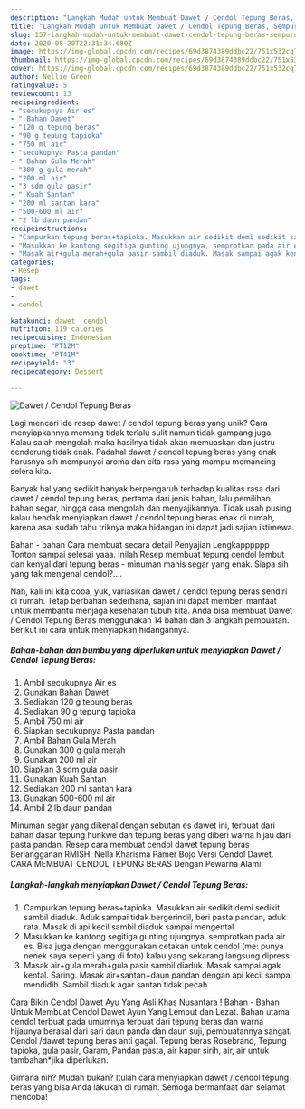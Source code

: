 ```yaml
---
description: "Langkah Mudah untuk Membuat Dawet / Cendol Tepung Beras, Sempurna"
title: "Langkah Mudah untuk Membuat Dawet / Cendol Tepung Beras, Sempurna"
slug: 157-langkah-mudah-untuk-membuat-dawet-cendol-tepung-beras-sempurna
date: 2020-08-20T22:31:34.680Z
image: https://img-global.cpcdn.com/recipes/69d3874389ddbc22/751x532cq70/dawet-cendol-tepung-beras-foto-resep-utama.jpg
thumbnail: https://img-global.cpcdn.com/recipes/69d3874389ddbc22/751x532cq70/dawet-cendol-tepung-beras-foto-resep-utama.jpg
cover: https://img-global.cpcdn.com/recipes/69d3874389ddbc22/751x532cq70/dawet-cendol-tepung-beras-foto-resep-utama.jpg
author: Nellie Green
ratingvalue: 5
reviewcount: 13
recipeingredient:
- "secukupnya Air es"
- " Bahan Dawet"
- "120 g tepung beras"
- "90 g tepung tapioka"
- "750 ml air"
- "secukupnya Pasta pandan"
- " Bahan Gula Merah"
- "300 g gula merah"
- "200 ml air"
- "3 sdm gula pasir"
- " Kuah Santan"
- "200 ml santan kara"
- "500-600 ml air"
- "2 lb daun pandan"
recipeinstructions:
- "Campurkan tepung beras+tapioka. Masukkan air sedikit demi sedikit sambil diaduk. Aduk sampai tidak bergerindil, beri pasta pandan, aduk rata. Masak di api kecil sambil diaduk sampai mengental"
- "Masukkan ke kantong segitiga gunting ujungnya, semprotkan pada air es. Bisa juga dengan menggunakan cetakan untuk cendol (me: punya nenek saya seperti yang di foto) kalau yang sekarang langsung dipress"
- "Masak air+gula merah+gula pasir sambil diaduk. Masak sampai agak kental. Saring. Masak air+santan+daun pandan dengan api kecil sampai mendidih. Sambil diaduk agar santan tidak pecah"
categories:
- Resep
tags:
- dawet
- 
- cendol

katakunci: dawet  cendol 
nutrition: 119 calories
recipecuisine: Indonesian
preptime: "PT12M"
cooktime: "PT41M"
recipeyield: "3"
recipecategory: Dessert

---
```



![Dawet / Cendol Tepung Beras](https://img-global.cpcdn.com/recipes/69d3874389ddbc22/751x532cq70/dawet-cendol-tepung-beras-foto-resep-utama.jpg)

Lagi mencari ide resep dawet / cendol tepung beras yang unik? Cara menyiapkannya memang tidak terlalu sulit namun tidak gampang juga. Kalau salah mengolah maka hasilnya tidak akan memuaskan dan justru cenderung tidak enak. Padahal dawet / cendol tepung beras yang enak harusnya sih mempunyai aroma dan cita rasa yang mampu memancing selera kita.

Banyak hal yang sedikit banyak berpengaruh terhadap kualitas rasa dari dawet / cendol tepung beras, pertama dari jenis bahan, lalu pemilihan bahan segar, hingga cara mengolah dan menyajikannya. Tidak usah pusing kalau hendak menyiapkan dawet / cendol tepung beras enak di rumah, karena asal sudah tahu triknya maka hidangan ini dapat jadi sajian istimewa.

Bahan - bahan Cara membuat secara detail Penyajian Lengkapppppp Tonton sampai selesai yaaa. Inilah Resep membuat tepung cendol lembut dan kenyal dari tepung beras - minuman manis segar yang enak. Siapa sih yang tak mengenal cendol?….


Nah, kali ini kita coba, yuk, variasikan dawet / cendol tepung beras sendiri di rumah. Tetap berbahan sederhana, sajian ini dapat memberi manfaat untuk membantu menjaga kesehatan tubuh kita. Anda bisa membuat Dawet / Cendol Tepung Beras menggunakan 14 bahan dan 3 langkah pembuatan. Berikut ini cara untuk menyiapkan hidangannya.

<!--inarticleads1-->

##### Bahan-bahan dan bumbu yang diperlukan untuk menyiapkan Dawet / Cendol Tepung Beras:

1. Ambil secukupnya Air es
1. Gunakan  Bahan Dawet
1. Sediakan 120 g tepung beras
1. Sediakan 90 g tepung tapioka
1. Ambil 750 ml air
1. Siapkan secukupnya Pasta pandan
1. Ambil  Bahan Gula Merah
1. Gunakan 300 g gula merah
1. Gunakan 200 ml air
1. Siapkan 3 sdm gula pasir
1. Gunakan  Kuah Santan
1. Sediakan 200 ml santan kara
1. Gunakan 500-600 ml air
1. Ambil 2 lb daun pandan


Minuman segar yang dikenal dengan sebutan es dawet ini, terbuat dari bahan dasar tepung hunkwe dan tepung beras yang diberi warna hijau dari pasta pandan. Resep cara membuat cendol dawet tepung beras Berlangganan RMISH. Nella Kharisma Pamer Bojo Versi Cendol Dawet. CARA MEMBUAT CENDOL TEPUNG BERAS Dengan Pewarna Alami. 

<!--inarticleads2-->

##### Langkah-langkah menyiapkan Dawet / Cendol Tepung Beras:

1. Campurkan tepung beras+tapioka. Masukkan air sedikit demi sedikit sambil diaduk. Aduk sampai tidak bergerindil, beri pasta pandan, aduk rata. Masak di api kecil sambil diaduk sampai mengental
1. Masukkan ke kantong segitiga gunting ujungnya, semprotkan pada air es. Bisa juga dengan menggunakan cetakan untuk cendol (me: punya nenek saya seperti yang di foto) kalau yang sekarang langsung dipress
1. Masak air+gula merah+gula pasir sambil diaduk. Masak sampai agak kental. Saring. Masak air+santan+daun pandan dengan api kecil sampai mendidih. Sambil diaduk agar santan tidak pecah


Cara Bikin Cendol Dawet Ayu Yang Asli Khas Nusantara ! Bahan - Bahan Untuk Membuat Cendol Dawet Ayun Yang Lembut dan Lezat. Bahan utama cendol terbuat pada umumnya terbuat dari tepung beras dan warna hijaunya berasal dari sari daun panda dan daun suji, pembuatannya sangat. Cendol /dawet tepung beras anti gagal. Tepung beras Rosebrand, Tepung tapioka, gula pasir, Garam, Pandan pasta, air kapur sirih, air, air untuk tambahan*jika diperlukan. 

Gimana nih? Mudah bukan? Itulah cara menyiapkan dawet / cendol tepung beras yang bisa Anda lakukan di rumah. Semoga bermanfaat dan selamat mencoba!
